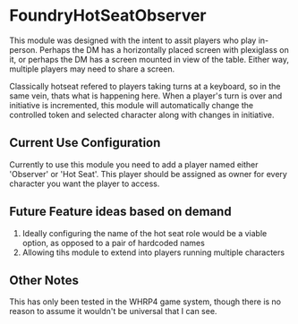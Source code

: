 # FoundryHotSeatObserver
This module was designed with the intent to assit players who play in-person. Perhaps the DM has a horizontally placed screen with plexiglass on it, or perhaps the DM has a screen mounted in view of the table. Either way, multiple players may need to share a screen.

Classically hotseat refered to players taking turns at a keyboard, so in the same vein, thats what is happening here. When a player's turn is over and initiative is incremented, this module will automatically change the controlled token and selected character along with changes in initiative.



## Current Use Configuration
 
 Currently to use this module you need to add a player named either 'Observer' or 'Hot Seat'. This player should be assigned as owner for every character you want the player to access.

## Future Feature ideas based on demand
 1. Ideally configuring the name of the hot seat role would be a viable option, as opposed to a pair of hardcoded names
 2. Allowing tihs module to extend into players running multiple characters
 
## Other Notes
This has only been tested in the WHRP4 game system, though there is no reason to assume it wouldn't be universal that I can see.
